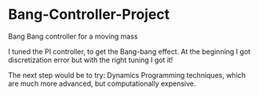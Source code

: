 # Bang-Controller-Project
Bang Bang controller for a moving mass

I tuned the PI controller, to get the Bang-bang effect.
At the beginning I got discretization error but with the right tuning I got it!

The next step would be to try: Dynamics Programming techniques, which are much more advanced, but computationally expensive.
